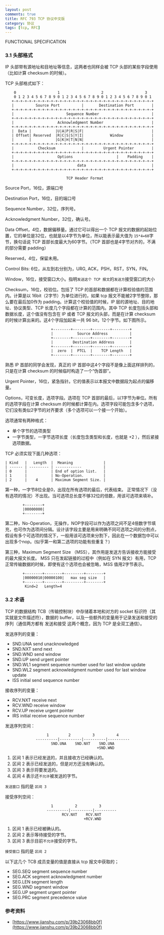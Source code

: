 ```yaml
---
layout: post
comments: true
title: RFC 793 TCP 协议中文版
category: 协议
tags: [tcp, RFC]
---
```


FUNCTIONAL SPECIFICATION

### 3.1 头部格式

IP 头部带有源地址和目地址等信息，这两者也同样会被 TCP 头部的某些字段使用（比如计算 checksum 的时候）。

TCP 头部格式如下：

```
    0                   1                   2                   3
    0 1 2 3 4 5 6 7 8 9 0 1 2 3 4 5 6 7 8 9 0 1 2 3 4 5 6 7 8 9 0 1
   +-+-+-+-+-+-+-+-+-+-+-+-+-+-+-+-+-+-+-+-+-+-+-+-+-+-+-+-+-+-+-+-+
   |          Source Port          |       Destination Port        |
   +-+-+-+-+-+-+-+-+-+-+-+-+-+-+-+-+-+-+-+-+-+-+-+-+-+-+-+-+-+-+-+-+
   |                        Sequence Number                        |
   +-+-+-+-+-+-+-+-+-+-+-+-+-+-+-+-+-+-+-+-+-+-+-+-+-+-+-+-+-+-+-+-+
   |                    Acknowledgment Number                      |
   +-+-+-+-+-+-+-+-+-+-+-+-+-+-+-+-+-+-+-+-+-+-+-+-+-+-+-+-+-+-+-+-+
   |  Data |           |U|A|P|R|S|F|                               |
   | Offset| Reserved  |R|C|S|S|Y|I|            Window             |
   |       |           |G|K|H|T|N|N|                               |
   +-+-+-+-+-+-+-+-+-+-+-+-+-+-+-+-+-+-+-+-+-+-+-+-+-+-+-+-+-+-+-+-+
   |           Checksum            |         Urgent Pointer        |
   +-+-+-+-+-+-+-+-+-+-+-+-+-+-+-+-+-+-+-+-+-+-+-+-+-+-+-+-+-+-+-+-+
   |                    Options                    |    Padding    |
   +-+-+-+-+-+-+-+-+-+-+-+-+-+-+-+-+-+-+-+-+-+-+-+-+-+-+-+-+-+-+-+-+
   |                             data                              |
   +-+-+-+-+-+-+-+-+-+-+-+-+-+-+-+-+-+-+-+-+-+-+-+-+-+-+-+-+-+-+-+-+

                            TCP Header Format

```

Source Port，16位，源端口号

Destination Port，16位，目的端口号

Sequence Number，32位，序列号。

Acknowledgment Number，32位，确认号。

Data Offset，4位，数据偏移量。通过它可以得出一个 TCP 报文的数据的起始位置，它的单位是32位，也就是以4字节为单位，所以能表示最大值为 `15*4=60`字节，换句话说 TCP 首部长度最大为60字节。（TCP 首部也是4字节对齐的，不满的部分需要 padding）

Reserved，4位，保留未用。

Control Bits:  6位，从左到右分别为，URG, ACK，PSH，RST，SYN，FIN。

Window，16位，接受窗口大小。指明`发送这个 TCP 报文`的`发送方`接受窗口的大小

Checksum，16位，校验位。包括了 TCP 的首部和数据都在计算校验值的范围内。计算是以 16bit（2字节）为单位进行的，如果 tcp 报文不能被2字节整除，那么要在最后加0作为 padding。计算这个校验值的时候，IP 层的源地址、目的地址、协议类型、TCP 长度几个字段都在计算的范围内。其中 TCP 长度包括头部和数据长度，这个值没有包含在 IP 或者 TCP 报文的头部，而是在计算 checksum 的时候计算出来的。这4个字段加起来一共 96 bit，12个字节。如下图所示。

```
                     +--------+--------+--------+--------+
                     |           Source Address          |
                     +--------+--------+--------+--------+
                     |         Destination Address       |
                     +--------+--------+--------+--------+
                     |  zero  |  PTCL  |    TCP Length   |
                     +--------+--------+--------+--------+

```
熟悉 IP 首部的同学会发现，真正的 IP 首部中这4个字段不是像上面这样排列的，只是在计算 checksum 的时候临时构造了一个“伪首部”。


Urgent Pointer，16位，紧急指针。它的值表示以本报文中数据段为起点的偏移量。

Options，可变长度，选项字段。选项在 TCP 首部的最后，以1字节为单位。所有的选项字段在计算 checksum 的时候都计算在内。选项字段可能包含多个选项，它们没有类似2字节的对齐要求（多个选项可以一个接一个开始）。

选项通常有两种格式：

- 单个字节的选项类型
- 一字节类型，一字节选项长度（长度包含类型和长度，也就是 +2 ），然后紧接选项数据。

TCP 必须实现下面几种选项：

```
| Kind   |   Length  |  Meaning              |
| ------ | --------- | ------------          |
| 0      |           | End of option list.   |
| 1      |           | No-Operation.         |
| 2      |    4      | Maximum Segment Size. |
```

第一种，一字节8位全是0，出现在所有选项的最后，代表结束。 正常情况下（没有选项的情况）不出现。当可选项总长度不够32位的倍数，用该可选项来填补。

```
        +--------+
        |00000000|
        +--------+
```


第二种，No-Operation，无操作，NOP字段可以作为选项之间不足4倍数字节填充，也可作为选项间分隔。设计该字段主要是用来明确不同可选项之间的分割点，假设有多个可选项的情况下，一般用该可选项来分割下，因此在一个数据包中可以出现多个nop。(似乎第一和第二选项的功能有些重复？)


第三种，Maximum Segment Size （MSS），其作用是发送方告诉接收方能接受的最大报文长度。 MSS 只在发起链接的过程中（例如在 SYN 报文）有用，TCP 正常传输数据的时候，即使有这个选项也会被忽略，MSS 值用2字节表示。

```
        +--------+--------+---------+--------+
        |00000010|00000100|   max seg size   |
        +--------+--------+---------+--------+
         Kind=2   Length=4

```


### 3.2 术语

TCP 的数据结构 TCB（传输控制块）中存储着本地和对方的 socket 标识符（其实就是文件描述符），数据的 buffer，以及一些额外的变量用于记录发送和接受的序列（通信两方都有 发送和接受 这两个概念，因为 TCP 是全双工通信）。

发送序列的变量：

- SND.UNA  send unacknowledged     
- SND.NXT  send next               
- SND.WND  send window             
- SND.UP   send urgent pointer     
- SND.WL1  segment sequence number used for last window update   
- SND.WL2  segment acknowledgment number used for last window update 
- ISS      initial send sequence number 

接收序列的变量：

- RCV.NXT  receive next
- RCV.WND  receive window
- RCV.UP   receive urgent pointer
- IRS      initial receive sequence number

发送序列空间：

```
                   1         2          3          4
              ----------|----------|----------|----------
                     SND.UNA    SND.NXT    SND.UNA
                                          +SND.WND
```

1. 区间 1 表示已经发送的，并且接收方已经确认的。
2. 区间 2 表示已经发送的，但是对方还没有确认的。
3. 区间 3 表示将要发送的。 
4. 区间 4 表示还`不允许`被发送的字节。

`发送窗口` 指的是 `区间 3`


接受序列空间：

```
                     1          2          3
                   ----------|----------|----------
                          RCV.NXT    RCV.NXT
                                    +RCV.WND
```

1. 区间 1 表示已经被确认的。
2. 区间 2 表示等待接受的字节。
3. 区间 3 表示目前`不允许`接受的字节。

`接受窗口` 指的是 `区间 2`


以下这几个 TCB 成员变量的值是直接从 tcp 报文中获取的；

- SEG.SEQ  segment sequence number
- SEG.ACK  segment acknowledgment number
- SEG.LEN  segment length
- SEG.WND  segment window
- SEG.UP   segment urgent pointer
- SEG.PRC  segment precedence value



### 参考资料
- [https://www.jianshu.com/p/39b23068bb0f](https://www.jianshu.com/p/39b23068bb0f)
























